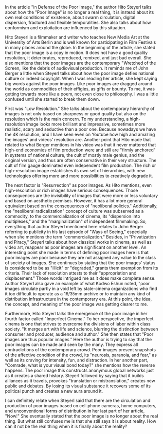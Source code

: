   In the article "In Defense of the Poor Image," the author Hito Steyerl talks about how the "Poor Image" is no longer a real thing, it is instead about its own real conditions of existence, about swarm circulation, digital dispersion, fractured and flexible temporalities. She also talks about how conformism and exploitation are influenced by this situation. 

  Hito Steyerl is a filmmaker and writer who teaches New Media Art at the University of Arts Berlin and is well known for participating in Film Festivals in many places around the globe. In the beginning of the article, she stated that the poor image is a copy in motion. It does not have a good quality resolution, it deteriorates, reproduced, remixed, and just bad overall. She also mentions that the poor images are the contemporary "Wretched of the Screen, like the debris of audiovisual production. It reminds me of John Berger a little when Steyerl talks about how the poor image defies national culture or indeed copyright. When I was reading her article, she kept saying big words against the poor images. Like poor images are dragged around the world as commodities of their effigies, as gifts or bounty. To me, it was getting towards more like a poem, not even close to philosophy. I was a little confused until she started to break them down.

  First was "Low Resolution." She talks about the contemporary hierarchy of images is not only based on sharpness or good quality but also on the resolution which is the main concern. To my understanding, a high-resolution image looks more brilliant and impressive, sometimes more realistic, scary and seductive than a poor one. Because nowadays we have the 4K resolution, and I have seen even on Youtube how high and amazing the images' and videos' resolution are. Another point that Hito made that related to what Berger mentions in his video was that it never mattered that high-end economies of film production were and still are "firmly anchored" in systems of national culture, the cult of mostly male genius, and the original version, and thus are often conservative in their very structure. The cult of film gauge dominated even independent film production. The rich or high-resolution image establishes its own set of hierarchies, with new technologies offering more and more possibilities to creatively degrade it. 

  The next factor is "Resurrection" as poor images. As Hito mentions, even high-resolution or rich images have serious consequences. Those consequences are the invisibility of images that were more or less voluntary and based on aesthetic premises. However, it has a lot more general equivalent based on the consequences of "neoliberal policies." Additionally, the "neoliberal radicalization" concept of culture was subserved as a commodity, to the commercialization of cinema, its "dispersion into multiplexes," and the "marginalization" of independent filmmaking. So, everything that author Steyerl mentioned here relates to John Berger referring to publicity in his last episode of "Ways of Seeing," especially when she mentions the term "commercialization." Besides, in "Privatization and Piracy," Steyerl talks about how classical works in cinema, as well as video art, reappear as poor images are significant on another level. An interesting point she made in terms of defining poor images here is that poor images are poor because they are not assigned any value to the class of society of images. She continues by stating that the poor images' status is considered to be as "illicit" or "degraded," grants them exemption from its criteria. Their lack of resolution attests to their "appropriation and displacement." Those words intrigued me as it does make complete sense. Author Steyerl also gave an example of what Kodwo Eshun noted, "poor images circulate partly in a void left by state-cinema organizations who find it too difficult to operate as a 16/35mm archive or to maintain any kind of distribution infrastructure in the contemporary era. At this point, the idea, the concept, and meaning of the poor image was getting clearer to me. 

Furthermore, Hito Steyerl talks the emergence of the poor image in her fourth factor called "Imperfect Cinema." To her perspective, the imperfect cinema is one that strives to overcome the divisions of labor within class society. "It merges art with life and science, blurring the distinction between consumer and producer, audience and author." She then states that "Poor images are thus popular images." Here the author is trying to say that the poor images can be made and seen by the many. They express all contradictions of the contemporary crowd. Poor images present snapshots of the affective condition of the crowd, its "neurosis, paranoia, and fear," as well as its craving for intensity, fun, and distraction. In her another part, "Comrade, what is your visual bond today?" she mentions how the reverse happens. The poor image this constructs anonymous global networks just as it creates a shared history. Steyerl followed by saying that it builds alliances as it travels, provokes "translation or mistranslation," creates new public and debates. By losing its visual substance it recovers some of its political punch and creates a new aura around it. 

I can definitely relate when Steyerl said that there are the circulation and production of poor images based on cell phone cameras, home computers, and unconventional forms of distribution in her last part of her article, "Now!" She eventually stated that the poor image is no longer about the real thing. But what still confuses me is that she still says it is about reality. How can it not be the real thing when it is finally about the reality?
